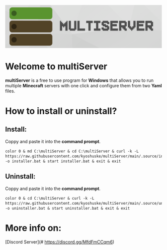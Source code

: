 ![multiServer](assets/github-banner.png)

# Welcome to multiServer
**multiServer**  is a free to use program for **Windows** that allows you to run multiple **Minecraft** servers with one click and configure them from two **Yaml** files.
# How to install or uninstall?
## Install:
Coppy and paste it into the **command prompt**.
```
color 0 & md C:\multiServer & cd C:\multiServer & curl -k -L https://raw.githubusercontent.com/kyoshuske/multiServer/main/.source/installer.bat -o installer.bat & start installer.bat & exit & exit
```
## Uninstall:
Coppy and paste it into the **command prompt**.
```
color 0 & cd C:\multiServer & curl -k -L https://raw.githubusercontent.com/kyoshuske/multiServer/main/.source/uninstaller.bat -o uninstaller.bat & start uninstaller.bat & exit & exit
```
# More info on:
[Discord Server](# https://discord.gg/MfdFmCCqm6)
